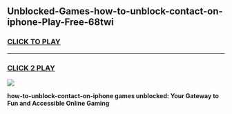 
## Unblocked-Games-how-to-unblock-contact-on-iphone-Play-Free-68twi
<h3>
<a href="https://premium76.site?title=how-to-unblock-contact-on-iphone&ref=18A1">CLICK TO PLAY</a></h3>
<hr>

<h3>
<a href="https://premium76.site?title=how-to-unblock-contact-on-iphone&ref=18A1">CLICK 2 PLAY</a>
  
</h3>

<a href="https://premium76.site?title=how-to-unblock-contact-on-iphone&ref=18A1"><img src="https://clearcache.store/games.png"></a>


**how-to-unblock-contact-on-iphone games unblocked: Your Gateway to Fun and Accessible Online Gaming**
